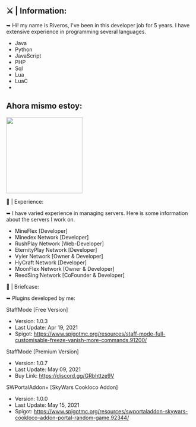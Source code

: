 


## ⚔️ | Information:

➥ Hi! my name is Riveros, I've been in this developer job for 5 years.
I have extensive experience in programming several languages.

- Java
- Python
- JavaScript
- PHP
- Sql
- Lua
- LuaC
- <br>
## Ahora mismo estoy:
<a href="https://discord.com/users/739688924464545922">
  <img src="https://lanyard-profile-readme.vercel.app/api/739688924464545922?animated=true" align="center" height="205">
</a>
<br>

🔑 | Experience:

➥ I have varied experience in managing servers.
Here is some information about the servers I work on.

- MineFlex [Developer]
- Minedex Network [Developer]
- RushPlay Network [Web-Developer]
- EternityPlay Network [Developer]
- Vyler Network [Owner & Developer]
- HyCraft Network [Developer]
- MoonFlex Network [Owner & Developer]
- ReedSing Network [CoFounder & Developer]

🧭 | Briefcase:

➥ Plugins developed by me:

StaffMode [Free Version]
- Version: 1.0.3
- Last Update: Apr 19, 2021
- Spigot: https://www.spigotmc.org/resources/staff-mode-full-customisable-freeze-vanish-more-commands.91200/


StaffMode [Premium Version]
- Version: 1.0.7
- Last Update: May 09, 2021
- Buy Link: https://discord.gg/GRbhttze9V


SWPortalAddon+ [SkyWars Cookloco Addon]
- Version: 1.0.0
- Last Update: May 15, 2021
- Spigot: https://www.spigotmc.org/resources/swportaladdon-skywars-cookloco-addon-portal-random-game.92344/



